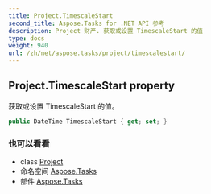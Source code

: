```yaml
---
title: Project.TimescaleStart
second_title: Aspose.Tasks for .NET API 参考
description: Project 财产. 获取或设置 TimescaleStart 的值
type: docs
weight: 940
url: /zh/net/aspose.tasks/project/timescalestart/
---
```

## Project.TimescaleStart property

获取或设置 TimescaleStart 的值。

```csharp
public DateTime TimescaleStart { get; set; }
```

### 也可以看看

* class [Project](../)
* 命名空间 [Aspose.Tasks](../../project/)
* 部件 [Aspose.Tasks](../../../)


